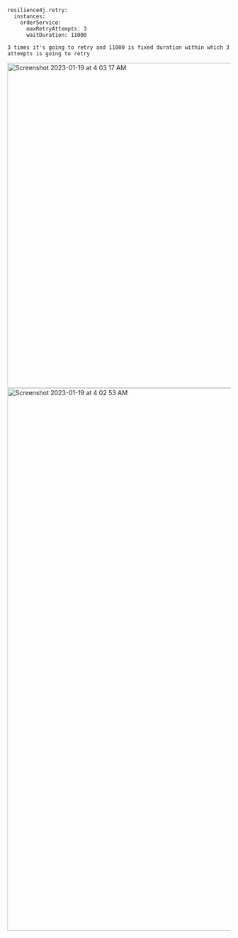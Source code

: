 ```
resilience4j.retry:
  instances:
    orderService:
      maxRetryAttempts: 3
      waitDuration: 11000
      
3 times it's going to retry and 11000 is fixed duration within which 3 attempts is going to retry
```

<img width="733" alt="Screenshot 2023-01-19 at 4 03 17 AM" src="https://user-images.githubusercontent.com/43849911/213310138-27c5c442-9d7a-4a75-addd-922a0d792633.png">

<img width="1224" alt="Screenshot 2023-01-19 at 4 02 53 AM" src="https://user-images.githubusercontent.com/43849911/213310115-247c25d8-d0c6-4018-86e8-a733ff440d94.png">
